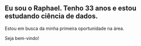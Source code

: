 ## Eu sou o Raphael. Tenho 33 anos e estou estudando ciência de dados. 
Estou em busca da minha primeira oportunidade na área.

Seja bem-vindo!

<!--
**raphaeloliveirabomfim/raphaeloliveirabomfim** is a ✨ _special_ ✨ repository because its `README.md` (this file) appears on your GitHub profile.

Here are some ideas to get you started:

- 🔭 I’m currently working on ...
- 🌱 I’m currently learning ...
- 👯 I’m looking to collaborate on ...
- 🤔 I’m looking for help with ...
- 💬 Ask me about ...
- 📫 How to reach me: ...
- 😄 Pronouns: ...
- ⚡ Fun fact: ...
-->
